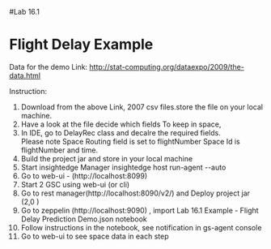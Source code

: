 #Lab 16.1

# Flight Delay Example

Data for the demo
Link:  http://stat-computing.org/dataexpo/2009/the-data.html

Instruction:
1. Download from the above Link, 2007 csv files.store the file on your local machine.
2. Have a look at the file decide which fields To keep in space,
3. In IDE, go to DelayRec class and decalre the required fields.  
   Please note Space Routing field is set to flightNumber
   Space Id is flightNumber and time. 
4. Build the project jar and store in your local machine
2. Start insightedge Manager 
    insightedge host run-agent --auto    
3. Go to web-ui - (http://localhost:8099)
4. Start 2 GSC using web-ui (or cli)
6. Go to rest manager(http://localhost:8090/v2/) and Deploy project jar (2,0 )
7. Go to zeppelin (http://localhost:9090) , import Lab 16.1 Example - Flight Delay Prediction Demo.json notebook 
8. Follow instructions in the notebook, see notification in gs-agent console
9. Go to web-ui to see space data in each step



